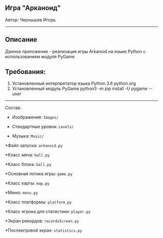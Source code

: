 Игра "Арканоид"
-----
Автор: Чернышев Игорь

-----
Описание
-----
Данное приложение - реализация игры Arkanoid на языке Python c использованием модуля PyGame

Требования:
-----
  1. Установленный интерпретатор языка Python 3.6
     python.org
  2. Установленный модуль PyGame
     python3 -m pip install -U pygame --user
     
-----     
     
Состав:

* Изображения: ```Images/```

* Стандартные уровни: ```Levels/```

* Музыка: ```Music/```

*Файл запуска: ```arkanoid.py```

*Класс мяча: ```ball.py```

*Класс блока: ```ball.py```

*Основная логика игры: ```game.py```

*Класс карты: ```map.py```

*Меню: ```menu.py```

*Класс платформы: ```platform.py```

*Класс игрока для статистики: ```player.py```

*Экран рекордов: ```recordsScreen.py```

*Послеигровой экран: ```statistics.py```
